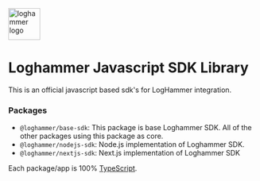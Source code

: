 <img src="https://app.loghammer.com/logo.svg" alt="loghammer logo" width="64"/>

# Loghammer Javascript SDK Library

This is an official javascript based sdk's for LogHammer integration.

### Packages

- `@loghammer/base-sdk`: This package is base Loghammer SDK. All of the other packages using this package as core.
- `@loghammer/nodejs-sdk`: Node.js implementation of Loghammer SDK.
- `@loghammer/nextjs-sdk`: Next.js implementation of Loghammer SDK

Each package/app is 100% [TypeScript](https://www.typescriptlang.org/).